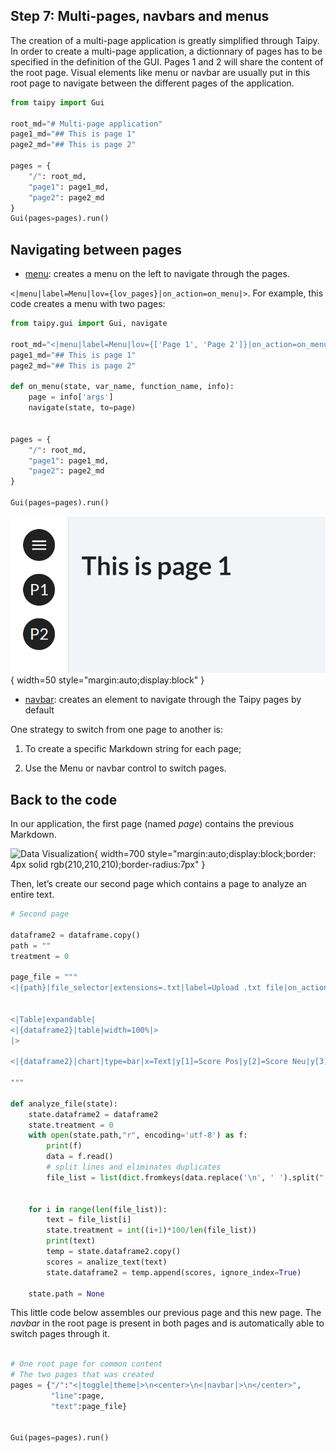## Step 7: Multi-pages, navbars and menus

The creation of a multi-page application is greatly simplified through Taipy. In order to create a multi-page application, a dictionnary of pages has to be specified in the definition of the GUI. Pages 1 and 2 will share the content of the root page. Visual elements like menu or navbar are usually put in this root page to navigate between the different pages of the application.


```python
from taipy import Gui

root_md="# Multi-page application"
page1_md="## This is page 1"
page2_md="## This is page 2"

pages = {
    "/": root_md,
    "page1": page1_md,
    "page2": page2_md
}
Gui(pages=pages).run()
```

## Navigating between pages

- [menu](https://docs.taipy.io/en/latest/manuals/gui/viselements/menu/): creates a menu on the left to navigate through the pages.

`<|menu|label=Menu|lov={lov_pages}|on_action=on_menu|>`. For example, this code creates a menu with two pages:

```python
from taipy.gui import Gui, navigate

root_md="<|menu|label=Menu|lov={['Page 1', 'Page 2']}|on_action=on_menu|>"
page1_md="## This is page 1"
page2_md="## This is page 2"

def on_menu(state, var_name, function_name, info):
    page = info['args']
    navigate(state, to=page)
   

pages = {
    "/": root_md,
    "page1": page1_md,
    "page2": page2_md
}

Gui(pages=pages).run()
```

![Menu](menu.png){ width=50 style="margin:auto;display:block" }

- [navbar](): creates an element to navigate through the Taipy pages by default

One strategy to switch from one page to another is:

1. To create a specific Markdown string for each page;

2. Use the Menu or navbar control to switch pages.
 
## Back to the code

In our application, the first page (named _page_) contains the previous Markdown.

![Data Visualization](data_visualization.png){ width=700 style="margin:auto;display:block;border: 4px solid rgb(210,210,210);border-radius:7px" }

Then, let’s create our second page which contains a page to analyze an entire text.

```python
# Second page

dataframe2 = dataframe.copy()
path = ""
treatment = 0

page_file = """
<|{path}|file_selector|extensions=.txt|label=Upload .txt file|on_action=analyze_file|> <|{f'Downloading {treatment}%...'}|>


<|Table|expandable|
<|{dataframe2}|table|width=100%|>
|>

<|{dataframe2}|chart|type=bar|x=Text|y[1]=Score Pos|y[2]=Score Neu|y[3]=Score Neg|y[4]=Overall|color[1]=green|color[2]=grey|color[3]=red|type[4]=line|height=800px|>

"""

def analyze_file(state):
    state.dataframe2 = dataframe2
    state.treatment = 0
    with open(state.path,"r", encoding='utf-8') as f:
        print(f)
        data = f.read()
        # split lines and eliminates duplicates
        file_list = list(dict.fromkeys(data.replace('\n', ' ').split(".")[:-1]))
    
    
    for i in range(len(file_list)):
        text = file_list[i]
        state.treatment = int((i+1)*100/len(file_list))
        print(text)
        temp = state.dataframe2.copy()
        scores = analize_text(text)
        state.dataframe2 = temp.append(scores, ignore_index=True)
        
    state.path = None
```    

This little code below assembles our previous page and this new page. The _navbar_ in the root page is present in both pages and is automatically able to switch pages through it. 

```python

# One root page for common content
# The two pages that was created
pages = {"/":"<|toggle|theme|>\n<center>\n<|navbar|>\n</center>",
         "line":page,
         "text":page_file}


Gui(pages=pages).run()
```
